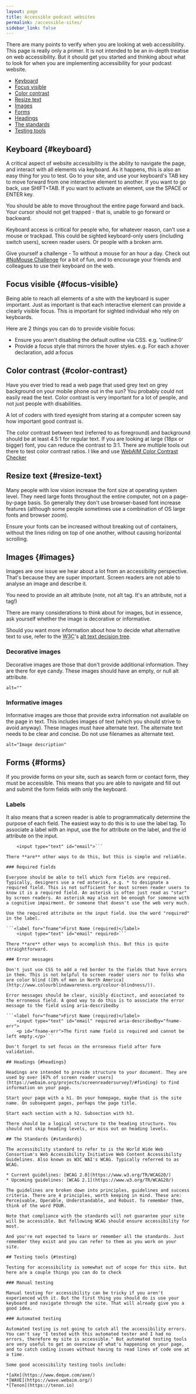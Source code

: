 ```yaml
---
layout: page
title: Accessible podcast websites
permalink: /accessible-sites/
sidebar_link: false
---
```


There are many points to verify when you are looking at web accessibility. This page is really only a primer. It is not intended to be an in-depth treatise on web accessibility. But it should get you started and thinking about what to look for when you are implementing accessibility for your podcast website.

* [Keyboard](#keyboard)
* [Focus visible](#focus-visible)
* [Color contrast](#color-contrast)
* [Resize text](#text-resize)
* [Images](#images)
* [Forms](#forms)
* [Headings](#headings)
* [The standards](#standards)
* [Testing tools](#testing)


## Keyboard {#keyboard}

A critical aspect of website accessibility is the ability to navigate the page, and interact with all elements via keyboard. As it happens, this is also an easy thing for you to test. Go to your site, and use your keyboard's TAB key to move forward from one interactive element to another. If you want to go back, use SHIFT+TAB. If you want to activate an element, use the SPACE or ENTER key.

You should be able to move throughout the entire page forward and back. Your cursor should not get trapped - that is, unable to go forward or backward.

Keyboard access is critical for people who, for whatever reason, can't use a mouse or trackpad. This could be sighted keyboard-only users (including switch users), screen reader users. Or people with a broken arm.

Give yourself a challenge - To without a mouse for an hour a day. Check out [#NoMouse Challenge](https://nomouse.org/) for a bit of fun, and to encourage your friends and colleagues to use their keyboard on the web.

## Focus visible {#focus-visible}

Being able to reach all elements of a site with the keyboard is super important. Just as important is that each interactive element can provide a clearly visible focus. This is important for sighted individual who rely on keyboards.

Here are 2 things you can do to provide visible focus:

* Ensure you aren't disabling the default outline via CSS. e.g. 'outline:0'
* Provide a focus style that mirrors the hover styles. e.g. For each a:hover declaration, add a:focus


## Color contrast {#color-contrast}

Have you ever tried to read a web page that used grey text on grey background on your mobile phone out in the sun? You probably could not easily read the text. Color contrast is very important for a lot of people, and not just people with disabilities. 

A lot of coders with tired eyesight from staring at a computer screen say how important good contrast is.

The color contrast between text (referred to as foreground) and background should be at least 4.5:1 for regular text. If you are looking at large (18px or bigger) font, you can reduce the contrast to 3:1. There are multiple tools out there to test color contrast ratios. I like and use [WebAIM Color Contrast Checker](http://webaim.org/resources/contrastchecker/)

## Resize text {#resize-text}

Many people with low vision increase the font size at operating system level. They need large fonts throughout the entire computer, not on a page-by-page basis. So generally they don't use browser-based font increase features (although some people sometimes use a combination of OS large fonts and browser zoom). 

Ensure your fonts can be increased without breaking out of containers, without the lines riding on top of one another, without causing horizontal scrolling.

## Images {#images}

Images are one issue we hear about a lot from an accessibility perspective. That's because they are super important. Screen readers are not able to analyse an image and describe it.

You need to provide an alt attribute (note, not alt tag. It's an attribute, not a tag!)

There are many considerations to think about for images, but in essence, ask yourself whether the image is decorative or informative.

Should you want more information about how to decide what alternative text to use, refer to the <abbr title="World Wide Web Consortion">W3C</abbr>'s [alt text decision tree](https://www.w3.org/WAI/tutorials/images/decision-tree/). 

### Decorative images

Decorative images are those that don't provide additional information. They are there for eye candy. These images should have an empty, or null alt attribute.

```alt=""```

### Informative images

Informative images are those that provide extra information not available on the page in text. This includes images of text (which you should strive to avoid anyway). These images must have alternate text. The alternate text needs to be clear and concise. Do not use filenames as alternate text.

```alt="Image description"```

## Forms {#forms}

If you provide forms on your site, such as search form or contact form, they must be accessible. This means that you are able to navigate and fill out and submit the form fields with only the keyboard. 

### Labels

It also means that a screen reader is able to programmatically determine the purpose of each field. The easiest way to do this is to use the label tag. To associate a label with an input, use the for attribute on the label, and the id attribute on the input.
	
```<label for="email">Email</label>
	<input type="text" id="email">```
	
There **are** other ways to do this, but this is simple and reliable.

### Required fields

Everyone should be able to tell which form fields are required. Typically, designers use a red asterisk, e.g. * to designate a required field. This is not sufficient for most screen reader users to know it is a required field. An asterisk is often just read as "star" by screen readers. An asterisk may also not be enough for someone with a cognitive impairment. Or someone that doesn't use the web very much.

Use the required attribute on the input field. Use the word "required" in the label.

```<label for="fname">First Name (required)</label>
	<input type="text" id="email" required>```
	
There **are** other ways to accomplish this. But this is quite straightforward.

### Error messages	

Don't just use CSS to add a red border to the fields that have errors in them. This is not helpful to screen reader users nor to folks who are color blind ([8% of men in North America](http://www.colourblindawareness.org/colour-blindness/)).

Error messages should be clear, visibly disctinct, and associated to the erroneous field. A good way to do this is to associate the error message to the field using aria-describedby

```<label for="fname">First Name (required)</label>
	<input type="text" id="email" required aria-describedby="fname-err">
	<p id="fname-err">The first name field is required and cannot be left empty.</p>```
	
Don't forget to set focus on the erroneous field after form validation.

## Headings {#headings}

Headings are intended to provide structure to your document. They are used by over [67% of screen reader users](https://webaim.org/projects/screenreadersurvey7/#finding) to find information on your page.

Start your page with a h1. On your homepage, maybe that is the site name. On subsequent pages, perhaps the page title.

Start each section with a h2. Subsection with h3.

There should be a logical structure to the heading structure. You should not skip heading levels, or miss out on heading levels. 

## The Standards {#standards}

The accessibility standard to refer to is the World Wide Web Consortium's Web Accessibility Initiative Web Content Accessibility Guidelines. Also known as W3C WAI's WCAG. Typically referred to as WCAG. 

* Current guidelines: [WCAG 2.0](https://www.w3.org/TR/WCAG20/)
* Upcoming guidelines: [WCAG 2.1](https://www.w3.org/TR/WCAG20/)

The guidelines are broken down into principles, guidelines and success criteria. There are 4 principles, worth keeping in mind. These are: Perceivable, Operable, Understandable, and Robust. To remember them, think of the word POUR.

Note that compliance with the standards will not guarantee your site will be accessible. But following WCAG should ensure accessibility for most.

And you're not expected to learn or remember all the standards. Just remember they exist and you can refer to them as you work on your site.

## Testing tools {#testing}

Testing for accessibility is somewhat out of scope for this site. But here are a couple things you can do to check

### Manual testing

Manual testing for accessibility can be tricky if you aren't experienced with it. But the first thing you should do is use your keyboard and navigate through the site. That will already give you a good idea.

### Automated testing

Automated testing is not going to catch all the accessibility errors. You can't say "I tested with this automated tester and I had no errors, therefore my site is accessible." But automated testing tools are very useful to get an overview of what's happening on your page, and to catch coding issues without having to read lines of code one at a time.

Some good accessibility testing tools include:

*[aXe](https://www.deque.com/axe/)
*[WAVE](https://wave.webaim.org/)
*[Tenon](https://tenon.io)
